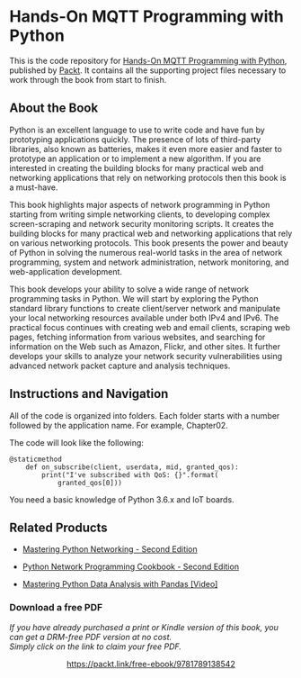 # Hands-On MQTT Programming with Python
This is the code repository for [Hands-On MQTT Programming with Python](https://www.packtpub.com/application-development/hands-mqtt-programming-python?utm_source=github&utm_medium=repository&utm_campaign=9781789138542), published by [Packt](https://www.packtpub.com/?utm_source=github). It contains all the supporting project files necessary to work through the book from start to finish.
## About the Book
Python is an excellent language to use to write code and have fun by prototyping applications quickly. The presence of lots of third-party libraries, also known as batteries, makes it even more easier and faster to prototype an application or to implement a new algorithm. If you are interested in creating the building blocks for many practical web and networking applications that rely on networking protocols then this book is a must-have.

This book highlights major aspects of network programming in Python starting from writing simple networking clients, to developing complex screen-scraping and network security monitoring scripts. It creates the building blocks for many practical web and networking applications that rely on various networking protocols. This book presents the power and beauty of Python in solving the numerous real-world tasks in the area of network programming, system and network administration, network monitoring, and web-application development. 

This book develops your ability to solve a wide range of network programming tasks in Python. We will start by exploring the Python standard library functions to create client/server network and manipulate your local networking resources available under both IPv4 and IPv6. The practical focus continues with creating web and email clients, scraping web pages, fetching information from various websites, and searching for information on the Web such as Amazon, Flickr, and other sites. It further develops your skills to analyze your network security vulnerabilities using advanced network packet capture and analysis techniques.

## Instructions and Navigation
All of the code is organized into folders. Each folder starts with a number followed by the application name. For example, Chapter02.



The code will look like the following:
```
@staticmethod
    def on_subscribe(client, userdata, mid, granted_qos):
        print("I've subscribed with QoS: {}".format(
            granted_qos[0]))
```

You need a basic knowledge of Python 3.6.x and IoT boards.

## Related Products
* [Mastering Python Networking - Second Edition](https://www.packtpub.com/networking-and-servers/mastering-python-networking-second-edition?utm_source=github&utm_medium=repository&utm_campaign=9781789135992)

* [Python Network Programming Cookbook - Second Edition](https://www.packtpub.com/networking-and-servers/python-network-programming-cookbook-second-edition?utm_source=github&utm_medium=repository&utm_campaign=9781786463999)

* [Mastering Python Data Analysis with Pandas [Video]](https://www.packtpub.com/big-data-and-business-intelligence/mastering-python-data-analysis-pandas-video?utm_source=github&utm_medium=repository&utm_campaign=9781787280083)

### Download a free PDF

 <i>If you have already purchased a print or Kindle version of this book, you can get a DRM-free PDF version at no cost.<br>Simply click on the link to claim your free PDF.</i>
<p align="center"> <a href="https://packt.link/free-ebook/9781789138542">https://packt.link/free-ebook/9781789138542 </a> </p>